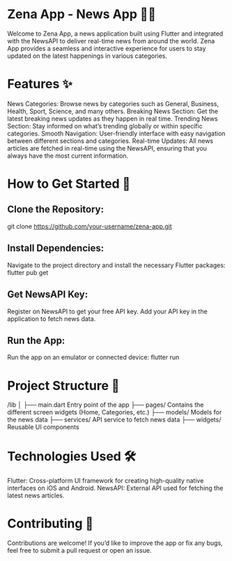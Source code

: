 # Zena App - News App 📱📰
Welcome to Zena App, a news application built using Flutter and integrated with the NewsAPI to deliver real-time news from around the world. Zena App provides a seamless and interactive experience for users to stay updated on the latest happenings in various categories.

# Features ✨

News Categories: Browse news by categories such as General, Business, Health, Sport, Science, and many others.
Breaking News Section: Get the latest breaking news updates as they happen in real time.
Trending News Section: Stay informed on what’s trending globally or within specific categories.
Smooth Navigation: User-friendly interface with easy navigation between different sections and categories.
Real-time Updates: All news articles are fetched in real-time using the NewsAPI, ensuring that you always have the most current information.


# How to Get Started 🚀

## Clone the Repository:
git clone https://github.com/your-username/zena-app.git

## Install Dependencies:
Navigate to the project directory and install the necessary Flutter packages:
flutter pub get

## Get NewsAPI Key:
Register on NewsAPI to get your free API key.
Add your API key in the application to fetch news data.

## Run the App:
Run the app on an emulator or connected device:
flutter run


# Project Structure 📂

/lib
│
├── main.dart            Entry point of the app
├── pages/               Contains the different screen widgets (Home, Categories, etc.)
├── models/              Models for the news data
├── services/            API service to fetch news data
├── widgets/             Reusable UI components
          
# Technologies Used 🛠️
Flutter: Cross-platform UI framework for creating high-quality native interfaces on iOS and Android.
NewsAPI: External API used for fetching the latest news articles.

# Contributing 🤝
Contributions are welcome! If you’d like to improve the app or fix any bugs, feel free to submit a pull request or open an issue.

